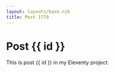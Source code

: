 ```yaml
---
layout: layouts/base.njk
title: Post 1779
---
```


# Post {{ id }}

This is post {{ id }} in my Eleventy project.
